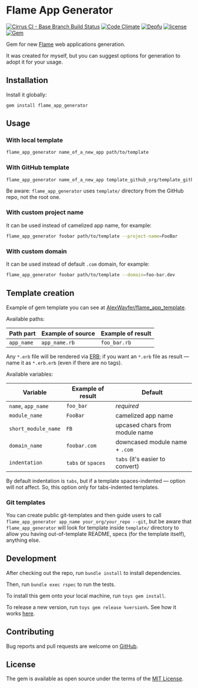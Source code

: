 # Flame App Generator

[![Cirrus CI - Base Branch Build Status](https://img.shields.io/cirrus/github/AlexWayfer/flame_app_generator?style=flat-square)](https://cirrus-ci.com/github/AlexWayfer/flame_app_generator)
[![Code Climate](https://img.shields.io/codeclimate/maintainability/AlexWayfer/flame_app_generator.svg?style=flat-square)](https://codeclimate.com/github/AlexWayfer/flame_app_generator)
[![Depfu](https://img.shields.io/depfu/AlexWayfer/flame_app_generator?style=flat-square)](https://depfu.com/repos/github/AlexWayfer/flame_app_generator)
[![license](https://img.shields.io/github/license/AlexWayfer/flame_app_generator.svg?style=flat-square)](LICENSE.txt)
[![Gem](https://img.shields.io/gem/v/flame_app_generator.svg?style=flat-square)](https://rubygems.org/gems/flame_app_generator)

Gem for new [Flame](https://github.com/AlexWayfer/flame) web applications generation.

It was created for myself, but you can suggest options for generation to adopt it for your usage.

## Installation

Install it globally:

```shell
gem install flame_app_generator
```

## Usage

### With local template

```sh
flame_app_generator name_of_a_new_app path/to/template
```

### With GitHub template

```sh
flame_app_generator name_of_a_new_app template_github_org/template_github_repo --git
```

Be aware: `flame_app_generator` uses `template/` directory from the GitHub repo, not the root one.

### With custom project name

It can be used instead of camelized app name, for example:

```sh
flame_app_generator foobar path/to/template --project-name=FooBar
```

### With custom domain

It can be used instead of default `.com` domain, for example:

```sh
flame_app_generator foobar path/to/template --domain=foo-bar.dev
```

## Template creation

Example of gem template you can see at [AlexWayfer/flame_app_template](https://github.com/AlexWayfer/flame_app_template).

Available paths:

| Path part  | Example of source | Example of result |
| ---------- | ----------------- | ----------------- |
| `app_name` | `app_name.rb`     | `foo_bar.rb`      |

Any `*.erb` file will be rendered via [ERB](https://ruby-doc.org/stdlib/libdoc/erb/rdoc/ERB.html);
if you want an `*.erb` file as result — name it as `*.erb.erb` (even if there are no tags).

Available variables:

| Variable            | Example of result  | Default                         |
| ------------------- | ------------------ | ------------------------------- |
| `name`, `app_name`  | `foo_bar`          | _required_                      |
| `module_name`       | `FooBar`           | camelized app name              |
| `short_module_name` | `FB`               | upcased chars from module name  |
| `domain_name`       | `foobar.com`       | downcased module name + `.com`  |
| `indentation`       | `tabs` or `spaces` | `tabs` (it's easier to convert) |

By default indentation is `tabs`, but if a template spaces-indented — option will not affect.
So, this option only for tabs-indented templates.

### Git templates

You can create public git-templates and then guide users to call
`flame_app_generator app_name your_org/your_repo --git`,
but be aware that `flame_app_generator` will look for template inside `template/` directory
to allow you having out-of-template README, specs (for the template itself), anything else.

## Development

After checking out the repo, run `bundle install` to install dependencies.

Then, run `bundle exec rspec` to run the tests.

To install this gem onto your local machine, run `toys gem install`.

To release a new version, run `toys gem release %version%`.
See how it works [here](https://github.com/AlexWayfer/gem_toys#release).

## Contributing

Bug reports and pull requests are welcome
on [GitHub](https://github.com/AlexWayfer/flame_app_generator).

## License

The gem is available as open source under the terms of the
[MIT License](https://opensource.org/licenses/MIT).

